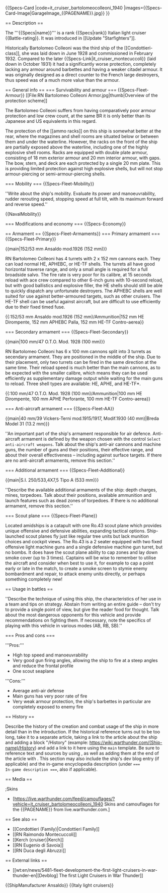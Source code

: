 {{Specs-Card
|code=it_cruiser_bartolomeocolleoni_1940
|images={{Specs-Card-Image|GarageImage_{{PAGENAME}}.jpg}}
}}

== Description ==
<!-- ''In the first part of the description, cover the history of the ship's creation and military application. In the second part, tell the reader about using this ship in the game. Add a screenshot: if a beginner player has a hard time remembering vehicles by name, a picture will help them identify the ship in question.'' -->
The '''{{Specs|name}}''' is a rank {{Specs|rank}} Italian light cruiser {{Battle-rating}}. It was introduced in [[Update "Starfighters"]].

Historically Bartolomeo Colleoni was the third ship of the [[Condottieri-class]], she was laid down in June 1928 and commissioned in February 1932. Compared to the later {{Specs-Link|it_cruiser_montecuccoli}} (laid down in October 1931) it had a significantly worse protection, completely lacking any armour around barbettes and having a weaker citadel armour. It was originally designed as a direct counter to the French large destroyers, thus speed was of a much more value than the armour.

== General info ==
=== Survivability and armour ===
{{Specs-Fleet-Armour}}
[[File:RN Bartolomeo Colleoni Armor.jpg|thumb|Overview of the protection scheme]]
<!-- ''Talk about the vehicle's armour. Note the most well-defended and most vulnerable zones, e.g. the ammo magazine. Evaluate the composition of components and assemblies responsible for movement and manoeuvrability. Evaluate the survivability of the primary and secondary armaments separately. Don't forget to mention the size of the crew, which plays an important role in fleet mechanics. Save tips on preserving survivability for the "Usage in battles" section. If necessary, use a graphical template to show the most well-protected or most vulnerable points in the armour.'' -->
The Bartolomeo Colleoni suffers from having comparatively poor armour protection and low crew count, at the same BR it is only better than its Japanese and US equivalents in this regard.

The protection of the [[ammo racks]] on this ship is somewhat better at the rear, where the magazines and shell rooms are situated below or between them and under the waterline. However, the racks on the front of the ship are partially exposed above the waterline, including one of the highly explosive shell rooms. Racks are equipped with double plate armour, consisting of 18 mm exterior armour and 20 mm interior armour, with gaps. The bow, stern, and deck are each protected by a single 20 mm plate. This is providing limited protection against high explosive shells, but will not stop armour-piercing or semi-armour-piercing shells.

=== Mobility ===
{{Specs-Fleet-Mobility}}
<!-- ''Write about the ship's mobility. Evaluate its power and manoeuvrability, rudder rerouting speed, stopping speed at full tilt, with its maximum forward and reverse speed.'' -->
''Write about the ship's mobility. Evaluate its power and manoeuvrability, rudder rerouting speed, stopping speed at full tilt, with its maximum forward and reverse speed.''

{{NavalMobility}}

=== Modifications and economy ===
{{Specs-Economy}}

== Armament ==
{{Specs-Fleet-Armaments}}
=== Primary armament ===
{{Specs-Fleet-Primary}}
<!-- ''Provide information about the characteristics of the primary armament. Evaluate their efficacy in battle based on their reload speed, ballistics and the capacity of their shells. Add a link to the main article about the weapon: <code><nowiki>{{main|Weapon name (calibre)}}</nowiki></code>. Broadly describe the ammunition available for the primary armament, and provide recommendations on how to use it and which ammunition to choose.'' -->
{{main|152/53 mm Ansaldo mod.1926 (152 mm)}}

RN Bartolomeo Colleoni has 4 turrets with 2 x 152 mm cannons each. They can load normal HE, APHEBC, or HE-TF shells. The turrets all have good horizontal traverse range, and only a small angle is required for a full broadside salvo. The fire rate is very poor for its calibre, at 15 seconds reload with ace crew compared to other 6-inch guns with 10-second reload, but with good ballistics and explosive filler, the HE shells should still be able to quickly dispatch any unfortunate destroyers. The APHEBC shells are well suited for use against better-armoured targets, such as other cruisers. The HE-TF shell can be useful against aircraft, but are difficult to use efficiently due to their fixed timed fuse.

{{:152/53 mm Ansaldo mod.1926 (152 mm)/Ammunition|152 mm HE Dirompente, 152 mm APHEBC Palla, 152 mm HE-TF Contro-aerea}}

=== Secondary armament ===
{{Specs-Fleet-Secondary}}
<!-- ''Some ships are fitted with weapons of various calibres. Secondary armaments are defined as weapons chosen with the control <code>Select secondary weapon</code>. Evaluate the secondary armaments and give advice on how to use them. Describe the ammunition available for the secondary armament. Provide recommendations on how to use them and which ammunition to choose. Remember that any anti-air armament, even heavy calibre weapons, belong in the next section. If there is no secondary armament, remove this section.'' -->
{{main|100 mm/47 O.T.O. Mod. 1928 (100 mm)}}

RN Bartolomeo Colleoni has 6 x 100 mm cannons split into 3 turrets as secendary armament. They are positioned in the middle of the ship. Due to their placement, only two turrets can be fired in the same direction at the same time. Their reload speed is much better than the main cannons, as to be expected with the smaller calibre, which means they can be used efficiently as supplementary damage output while waiting for the main guns to reload. Three shell types are available: HE, APHE, and HE-TF*.

{{:100 mm/47 O.T.O. Mod. 1928 (100 mm)/Ammunition|100 mm HE Dirompente, 100 mm APHE Perforante, 100 mm HE-TF Contro-aerea}}

=== Anti-aircraft armament ===
{{Specs-Fleet-AA}}
<!-- ''An important part of the ship's armament responsible for air defence. Anti-aircraft armament is defined by the weapon chosen with the control <code>Select anti-aircraft weapons</code>. Talk about the ship's anti-air cannons and machine guns, the number of guns and their positions, their effective range, and about their overall effectiveness – including against surface targets. If there are no anti-aircraft armaments, remove this section.'' -->
{{main|40 mm/39 Vickers-Terni mod.1915/1917, Modif.1930 (40 mm)|Breda Model 31 (13.2 mm)}}

''An important part of the ship's armament responsible for air defence. Anti-aircraft armament is defined by the weapon chosen with the control <code>Select anti-aircraft weapons</code>. Talk about the ship's anti-air cannons and machine guns, the number of guns and their positions, their effective range, and about their overall effectiveness – including against surface targets. If there are no anti-aircraft armaments, remove this section.''

=== Additional armament ===
{{Specs-Fleet-Additional}}
<!-- ''Describe the available additional armaments of the ship: depth charges, mines, torpedoes. Talk about their positions, available ammunition and launch features such as dead zones of torpedoes. If there is no additional armament, remove this section.'' -->
{{main|S.I. 250/533,4X7,5 Tipo A (533 mm)}}

''Describe the available additional armaments of the ship: depth charges, mines, torpedoes. Talk about their positions, available ammunition and launch features such as dead zones of torpedoes. If there is no additional armament, remove this section.''

=== Scout plane ===
{{Specs-Fleet-Plane}}

Located amidships is a catapult with one Ro.43 scout plane which provides unique offensive and defensive abilities, expanding tactical options. Ship-launched scout planes fly just like regular tree units but lack munition choices and cockpit views. The Ro.43 is a 2 seater equipped with two fixed offensive light machine guns and a single defensive machine gun turret, but no bombs. It does have the scout plane ability to cap zones and lay down smoke cover (up to 3 times). Captains will be wise to remember to utilise the aircraft and consider when best to use it, for example to cap a point early or late in the match, to create a smoke screen to stymie enemy bombardment and repair, to attack enemy units directly, or perhaps something completely new!

== Usage in battles ==
<!-- ''Describe the technique of using this ship, the characteristics of her use in a team and tips on strategy. Abstain from writing an entire guide – don't try to provide a single point of view, but give the reader food for thought. Talk about the most dangerous opponents for this vehicle and provide recommendations on fighting them. If necessary, note the specifics of playing with this vehicle in various modes (AB, RB, SB).'' -->
''Describe the technique of using this ship, the characteristics of her use in a team and tips on strategy. Abstain from writing an entire guide – don't try to provide a single point of view, but give the reader food for thought. Talk about the most dangerous opponents for this vehicle and provide recommendations on fighting them. If necessary, note the specifics of playing with this vehicle in various modes (AB, RB, SB).''

=== Pros and cons ===
<!-- ''Summarise and briefly evaluate the vehicle in terms of its characteristics and combat effectiveness. Mark its pros and cons in the bulleted list. Try not to use more than 6 points for each of the characteristics. Avoid using categorical definitions such as "bad", "good" and the like - use substitutions with softer forms such as "inadequate" and "effective".'' -->

'''Pros:'''

* High top speed and manoeuvrability
* Very good gun firing angles, allowing the ship to fire at a steep angles and reduce the frontal profile
* One scout seaplane

'''Cons:'''

* Average anti-air defense
* Main guns has very poor rate of fire
* Very weak armour protection, the ship's barbettes in particular are completely exposed to enemy fire

== History ==
<!-- ''Describe the history of the creation and combat usage of the ship in more detail than in the introduction. If the historical reference turns out to be too long, take it to a separate article, taking a link to the article about the ship and adding a block "/History" (example: <nowiki>https://wiki.warthunder.com/(Ship-name)/History</nowiki>) and add a link to it here using the <code>main</code> template. Be sure to reference text and sources by using <code><nowiki><ref></ref></nowiki></code>, as well as adding them at the end of the article with <code><nowiki><references /></nowiki></code>. This section may also include the ship's dev blog entry (if applicable) and the in-game encyclopedia description (under <code><nowiki>=== In-game description ===</nowiki></code>, also if applicable).'' -->
Describe the history of the creation and combat usage of the ship in more detail than in the introduction. If the historical reference turns out to be too long, take it to a separate article, taking a link to the article about the ship and adding a block "/History" (example: <nowiki>https://wiki.warthunder.com/(Ship-name)/History</nowiki>) and add a link to it here using the <code>main</code> template. Be sure to reference text and sources by using <code><nowiki><ref></ref></nowiki></code>, as well as adding them at the end of the article with <code><nowiki><references /></nowiki></code>. This section may also include the ship's dev blog entry (if applicable) and the in-game encyclopedia description (under <code><nowiki>=== In-game description ===</nowiki></code>, also if applicable).

== Media ==
<!-- ''Excellent additions to the article would be video guides, screenshots from the game, and photos.'' -->

;Skins

* [https://live.warthunder.com/feed/camouflages/?vehicle=it_cruiser_bartolomeocolleoni_1940 Skins and camouflages for the {{PAGENAME}} from live.warthunder.com.]

== See also ==
<!-- ''Links to articles on the War Thunder Wiki that you think will be useful for the reader, for example:''
* ''reference to the series of the ship;''
* ''links to approximate analogues of other nations and research trees.'' -->
* [[Condottieri (Family)|Condottieri Family]]
* [[RN Raimondo Montecuccoli]]
* [[Kerch (cruiser)|Kerch]]
* [[RN Eugenio di Savoia]]
* [[RN Duca degli Abruzzi]]

== External links ==
<!-- ''Paste links to sources and external resources, such as:''
* ''topic on the official game forum;''
* ''other literature.'' -->

* [[wt:en/news/5481-fleet-development-the-first-light-cruisers-in-war-thunder-en|[Devblog] The first Light Cruisers in War Thunder]]

{{ShipManufacturer Ansaldo}}
{{Italy light cruisers}}